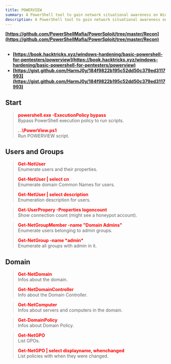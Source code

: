 ```yaml
---
title: POWERVIEW
summary: A PowerShell tool to gain network situational awareness on Windows domains.
description: A PowerShell tool to gain network situational awareness on Windows domains.
---
```


**[https://github.com/PowerShellMafia/PowerSploit/tree/master/Recon](https://github.com/PowerShellMafia/PowerSploit/tree/master/Recon)**

## 

* **[https://book.hacktricks.xyz/windows-hardening/basic-powershell-for-pentesters/powerview](https://book.hacktricks.xyz/windows-hardening/basic-powershell-for-pentesters/powerview)**
* **[https://gist.github.com/HarmJ0y/184f9822b195c52dd50c379ed3117993](https://gist.github.com/HarmJ0y/184f9822b195c52dd50c379ed3117993)**

## Start


 > 
 > **<font color=red>powershell.exe -ExecutionPolicy bypass</font>**</br>
 > Bypass PowerShell execution policy to run scripts.
 > 
 > **<font color=red>. .\PowerView.ps1</font>**</br>
 > Run POWERVIEW script.

## Users and Groups


 > 
 > **<font color=red>Get-NetUser</font>**</br>
 > Enumerate users and their properties. 
 > 
 > **<font color=red>Get-NetUser | select cn</font>**</br>
 > Enumerate domain Common Names for users.
 > 
 > **<font color=red>Get-NetUser | select description</font>**</br>
 > Enumeration description for users.

 > 
 > **<font color=red>Get-UserPropery -Properties logoncount</font>**</br>
 > Show connection count (might see a honeypot account).

 > 
 > **<font color=red>Get-NetGroupMember -name "Domain Admins"</font>**</br>
 > Enumerate users belonging to admin groups.
 > 
 > **<font color=red>Get-NetGroup -name \*admin\*</font>**</br>
 > Enumerate all groups with admin in it.

## Domain


 > 
 > **<font color=red>Get-NetDomain</font>**</br>
 > Infos about the domain.
 > 
 > **<font color=red>Get-NetDomainController</font>**</br>
 > Info about the Domain Controller.

 > 
 > **<font color=red>Get-NetComputer</font>**</br>
 > Infos about servers and computers in the domain.

 > 
 > **<font color=red>Get-DomainPolicy</font>**</br>
 > Infos about Domain Policy.

 > 
 > **<font color=red>Get-NetGPO</font>**</br>
 > List GPOs.
 > 
 > **<font color=red>Get-NetGPO | select displayname, whenchanged</font>**</br>
 > List policies with when they were changed.
